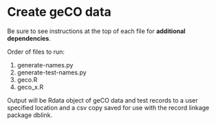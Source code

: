 # Create geCO data

Be sure to see instructions at the top of each file for **additional dependencies**.

Order of files to run:

1. generate-names.py
2. generate-test-names.py
3. geco.R
4. geco_x.R

Output will be Rdata object of geCO data and test records to a user specified location and a csv copy saved for use with the record linkage package dblink.